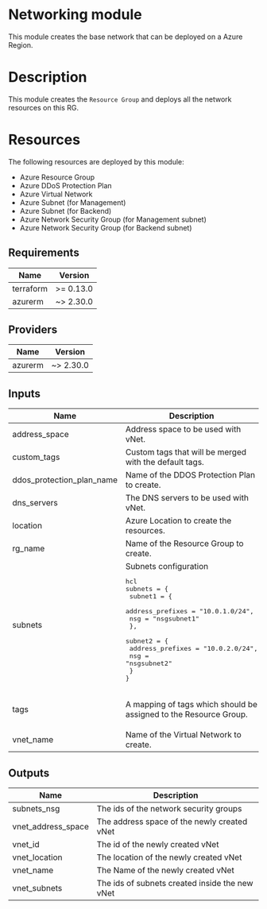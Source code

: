 # Networking module

This module creates the base network that can be deployed on a Azure Region.

# Description

This module creates the `Resource Group` and deploys all the network
resources on this RG.

# Resources

The following resources are deployed by this module:
* Azure Resource Group
* Azure DDoS Protection Plan
* Azure Virtual Network
* Azure Subnet (for Management)
* Azure Subnet (for Backend)
* Azure Network Security Group (for Management subnet)
* Azure Network Security Group (for Backend subnet)

## Requirements

| Name | Version |
|------|---------|
| terraform | >= 0.13.0 |
| azurerm | ~> 2.30.0 |

## Providers

| Name | Version |
|------|---------|
| azurerm | ~> 2.30.0 |

## Inputs

| Name | Description | Type | Default | Required |
|------|-------------|------|---------|:--------:|
| address\_space | Address space to be used with vNet. | `string` | `"10.0.0.0/16"` | no |
| custom\_tags | Custom tags that will be merged with the default tags. | `map(string)` | `{}` | no |
| ddos\_protection\_plan\_name | Name of the DDOS Protection Plan to create. | `string` | `"ddospplan"` | no |
| dns\_servers | The DNS servers to be used with vNet. | `list(string)` | `[]` | no |
| location | Azure Location to create the resources. | `string` | `"North Europe"` | no |
| rg\_name | Name of the Resource Group to create. | `string` | `"base-net-rg"` | no |
| subnets | Subnets configuration<pre>hcl<br>subnets = {<br>  subnet1 = {<br>    address_prefixes = "10.0.1.0/24",<br>    nsg              = "nsgsubnet1"<br>  },<br>  subnet2 = {<br>    address_prefixes = "10.0.2.0/24",<br>    nsg              = "nsgsubnet2"<br>  }<br>}</pre> | <pre>map(object({<br>    address_prefixes = string<br>    nsg              = string<br>  }))</pre> | <pre>{<br>  "subnet1": {<br>    "address_prefixes": "10.0.1.0/24",<br>    "nsg": "nsgsubnet1"<br>  }<br>}</pre> | no |
| tags | A mapping of tags which should be assigned to the Resource Group. | `map(string)` | <pre>{<br>  "ManagedBy": "Terraform"<br>}</pre> | no |
| vnet\_name | Name of the Virtual Network to create. | `string` | `"base-vnet"` | no |

## Outputs

| Name | Description |
|------|-------------|
| subnets\_nsg | The ids of the network security groups |
| vnet\_address\_space | The address space of the newly created vNet |
| vnet\_id | The id of the newly created vNet |
| vnet\_location | The location of the newly created vNet |
| vnet\_name | The Name of the newly created vNet |
| vnet\_subnets | The ids of subnets created inside the new vNet |
